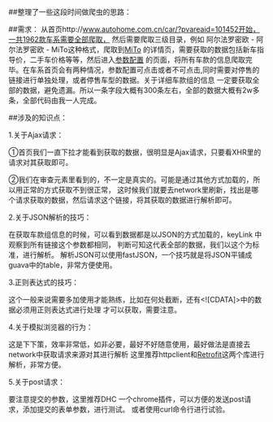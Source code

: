 ##整理了一些这段时间做爬虫的思路：

##需求：
从首页http://www.autohome.com.cn/car/?pvareaid=101452开始，一共1962款车系需要全部爬取，
然后需要爬取三级目录，例如 阿尔法罗密欧 - 阿尔法罗密欧 - MiTo这种格式，爬取到[MiTo](http://www.autohome.com.cn/715/#levelsource=000000000_0&pvareaid=101594)
的详情页，需要获取的数据包括新车指导价，二手车价格等等，然后进入[参数配置](http://car.autohome.com.cn/config/series/2097.html)
的页面，将所有车款的信息爬取完毕。在车系首页会有两种情况，参数配置可点击或者不可点击,同时需要对停售的链接进行单独处理，或者停售车型的数据。关于详细车款组的信息
一定要获取全部的数据，避免遗漏。所以一条字段大概有300条左右，全部的数据大概有2w多条，全部代码由我一人完成。

##涉及的知识点：

1.关于Ajax请求：

①首页我们一直下拉才能看到获取的数据，很明显是Ajax请求，只要看XHR里的请求对其获取即可。

②我们在审查元素里看到的，不一定是真实的。可能是通过其他方式加载的，所以用正常的方式获取不到很正常，
这时候我们就要去network里刷新，找出是哪个请求获取的数据，然后请求这个链接，将其获取的数据进行解析即可。

2.关于JSON解析的技巧：

在获取车款组信息的时候，可以看到数据都是以JSON的方式加载的，keyLink 中观察到所有链接这个参数都相同，
判断可知这代表全部的数据，我们以这个为标准，进行解析。
解析JSON可以使用fastJSON，一个技巧就是将JSON平铺成guava中的table，非常方便使用。

3.正则表达式的技巧：

这个一般来说需要多加使用才能熟练，比如在何处截断，还有<![CDATA]>中的数据必须用正则表达式进行处理
才可以获取，需要注意。

4.关于模拟浏览器的行为：

这是下下策，效率非常低，如非必要，最好不好随意使用，最好做法是直接去network中获取请求来源对其进行解析
这里推荐httpclient和[Retrofit](http://square.github.io/retrofit/)这两个库进行解析，非常方便。

5.关于post请求：

要注意提交的参数，这里推荐DHC 一个chrome插件，可以方便的发送post请求，添加提交的表单参数，进行测试。
或者使用curl命令行进行试验。
